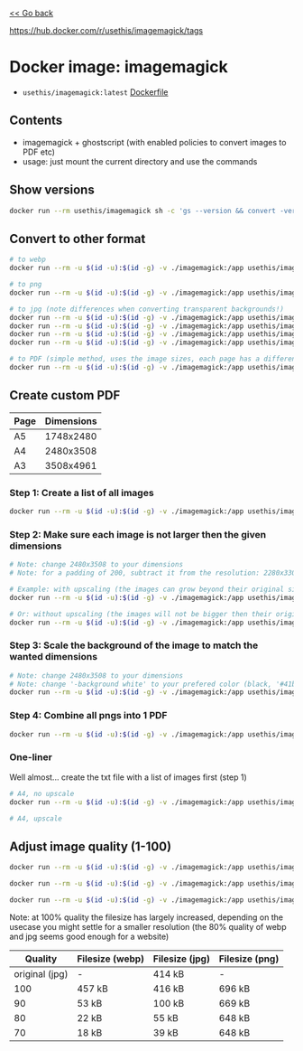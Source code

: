 [<< Go back](../README.md#overview)

https://hub.docker.com/r/usethis/imagemagick/tags

# Docker image: imagemagick

- `usethis/imagemagick:latest` [Dockerfile](Dockerfile)

## Contents

- imagemagick + ghostscript (with enabled policies to convert images to PDF etc)
- usage: just mount the current directory and use the commands

## Show versions

```bash
docker run --rm usethis/imagemagick sh -c 'gs --version && convert -version'
```

## Convert to other format

```bash
# to webp
docker run --rm -u $(id -u):$(id -g) -v ./imagemagick:/app usethis/imagemagick convert examples/logo.png example-logo.webp

# to png
docker run --rm -u $(id -u):$(id -g) -v ./imagemagick:/app usethis/imagemagick convert examples/square.jpg example-square.png

# to jpg (note differences when converting transparent backgrounds!)
docker run --rm -u $(id -u):$(id -g) -v ./imagemagick:/app usethis/imagemagick convert examples/logo.png example-jpg-ugly.jpg
docker run --rm -u $(id -u):$(id -g) -v ./imagemagick:/app usethis/imagemagick convert examples/logo.png -background black -flatten -alpha off example-jpg-bg-black.jpg
docker run --rm -u $(id -u):$(id -g) -v ./imagemagick:/app usethis/imagemagick convert examples/logo.png -background white -flatten -alpha off example-jpg-bg-white.jpg
docker run --rm -u $(id -u):$(id -g) -v ./imagemagick:/app usethis/imagemagick convert examples/logo.png -background "#41bf6b" -flatten -alpha off example-jpg-bg-hex-green.jpg

# to PDF (simple method, uses the image sizes, each page has a different size)
docker run --rm -u $(id -u):$(id -g) -v ./imagemagick:/app usethis/imagemagick convert examples/logo.png examples/landscape.jpg examples/square.jpg examples/portrait.jpg example-document.pdf
```

## Create custom PDF

| Page | Dimensions |
|-|-|
| A5 | 1748x2480 |
| A4 | 2480x3508 |
| A3 | 3508x4961 |

### Step 1: Create a list of all images

```bash
docker run --rm -u $(id -u):$(id -g) -v ./imagemagick:/app usethis/imagemagick find ./examples/ -type f \( -name *.png -or -name *.jpg \) | sort > ./imagemagick/example-pdf-step1.txt
```

### Step 2: Make sure each image is not larger then the given dimensions

```bash
# Note: change 2480x3508 to your dimensions
# Note: for a padding of 200, subtract it from the resolution: 2280x3308

# Example: with upscaling (the images can grow beyond their original sizes)
docker run --rm -u $(id -u):$(id -g) -v ./imagemagick:/app usethis/imagemagick convert @./example-pdf-step1.txt -resize 2280x3308 example-pdf-step2-%d.png

# Or: without upscaling (the images will not be bigger then their original resolution) -> add '\>' after resize
docker run --rm -u $(id -u):$(id -g) -v ./imagemagick:/app usethis/imagemagick convert @./example-pdf-step1.txt -resize 2280x3308\> example-pdf-step2-%d.png
```

### Step 3: Scale the background of the image to match the wanted dimensions

```bash
# Note: change 2480x3508 to your dimensions
# Note: change '-background white' to your prefered color (black, '#41bf6b', ...)
docker run --rm -u $(id -u):$(id -g) -v ./imagemagick:/app usethis/imagemagick convert example-pdf-step2-*.png -background 'white' -gravity center -extent 2480x3508 example-pdf-step3-%d.png
```

### Step 4: Combine all pngs into 1 PDF

```bash
docker run --rm -u $(id -u):$(id -g) -v ./imagemagick:/app usethis/imagemagick convert example-pdf-step3-*.png example-pdf-step4.pdf
```


### One-liner

Well almost... create the txt file with a list of images first (step 1)

```bash
# A4, no upscale
docker run --rm -u $(id -u):$(id -g) -v ./imagemagick:/app usethis/imagemagick sh -c 'WIDTH=2480;HEIGHT=3508;PADDING=200;BACKGROUND="white";INPUT=./example-pdf-step1.txt;OUTPUT=./example-a4-no-upscale.pdf; INNERWIDTH=$((${WIDTH}-${PADDING})) && INNERHEIGHT=$((${HEIGHT}-${PADDING})) && OUTER="${WIDTH}x${HEIGHT}" && INNER="${INNERWIDTH}x${INNERHEIGHT}" && echo -e "\nPADDING=${PADDING}\nOUTER=${OUTER}\nINNER=${INNER}\nINPUT=${INPUT}\n" && cat $INPUT && echo -e "\n[1/3] resizing to max fit" && convert @$INPUT -resize ${INNER}\> /tmp/page-%d.png && echo "[2/3] resizing background to exact resolution" && convert /tmp/page-*.png -background ${BACKGROUND} -gravity center -extent ${OUTER} /tmp/page-%d.png && echo "[3/3] generating pdf" && convert /tmp/page-*.png "${OUTPUT}"'

# A4, upscale


```

## Adjust image quality (1-100)

```bash
docker run --rm -u $(id -u):$(id -g) -v ./imagemagick:/app usethis/imagemagick convert examples/portrait.jpg -quality 80 example-quality-80.webp

docker run --rm -u $(id -u):$(id -g) -v ./imagemagick:/app usethis/imagemagick convert examples/portrait.jpg -quality 80 example-quality-80.jpg

docker run --rm -u $(id -u):$(id -g) -v ./imagemagick:/app usethis/imagemagick convert examples/portrait.jpg -quality 80 example-quality-80.png
```

Note: at 100% quality the filesize has largely increased, depending on the usecase you might settle for a smaller resolution (the 80% quality of webp and jpg seems good enough for a website)

| Quality | Filesize (webp) | Filesize (jpg) | Filesize (png) |
| - | - | - | - |
| original (jpg) | - | 414 kB | - |
| 100 | 457 kB | 416 kB | 696 kB |
| 90 | 53 kB | 100 kB | 669 kB |
| 80 | 22 kB | 55 kB | 648 kB |
| 70 | 18 kB | 39 kB | 648 kB |
